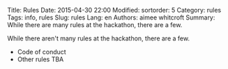 Title: Rules
Date: 2015-04-30 22:00
Modified:
sortorder: 5
Category: rules
Tags: info, rules
Slug: rules
Lang: en
Authors: aimee whitcroft
Summary: While there are many rules at the hackathon, there are a few.

While there aren't many rules at the hackathon, there are a few.

* Code of conduct
* Other rules TBA
